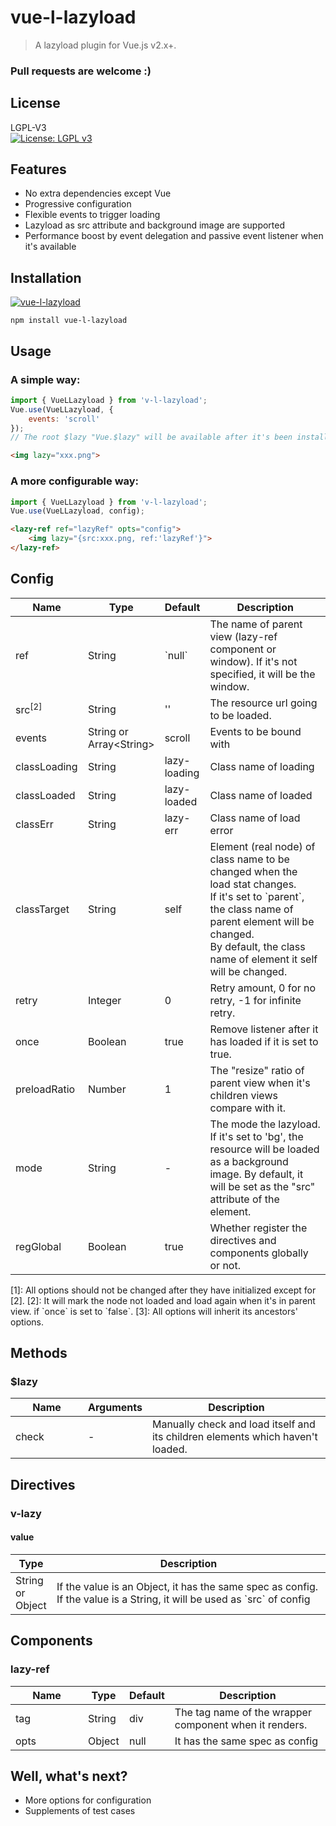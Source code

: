 # vue-l-lazyload

> A lazyload plugin for Vue.js v2.x+.

### Pull requests are welcome :)

## License
LGPL-V3  
[![License: LGPL v3](https://img.shields.io/badge/License-LGPL%20v3-blue.svg)](http://www.gnu.org/licenses/lgpl-3.0)

## Features

- No extra dependencies except Vue
- Progressive configuration
- Flexible events to trigger loading
- Lazyload as src attribute and background image are supported
- Performance boost by event delegation and passive event listener when it's available

## Installation

[![vue-l-lazyload](https://nodei.co/npm/vue-l-lazyload.png)](https://npmjs.org/package/vue-l-lazyload)

`npm install vue-l-lazyload`

## Usage
### A simple way:
```javascript
import { VueLLazyload } from 'v-l-lazyload';
Vue.use(VueLLazyload, {
	events: 'scroll'
});
// The root $lazy "Vue.$lazy" will be available after it's been installed
```
```html
<img lazy="xxx.png">
```
### A more configurable way:
```javascript
import { VueLLazyload } from 'v-l-lazyload';
Vue.use(VueLLazyload, config);
```
```html
<lazy-ref ref="lazyRef" opts="config">
    <img lazy="{src:xxx.png, ref:'lazyRef'}">
</lazy-ref>
```

## Config
<table class="table table-bordered table-striped">
    <thead>
        <tr>
            <th style="width: 100px;">Name</th>
            <th style="width: 50px;">Type</th>
            <th style="width: 50px;">Default</th>
            <th>Description</th>
        </tr>
    </thead>
    <tbody>
        <tr>
            <td>ref</td>
            <td>String</td>
            <td>`null`</td>
            <td>
                The name of parent view (lazy-ref component or window).
                If it's not specified, it will be the window.
            </td>
        </tr>
        <tr>
            <td>src<sup>[2]</sup></td>
            <td>String</td>
            <td>''</td>
            <td>The resource url going to be loaded.</td>
        </tr>
        <tr>
            <td>events</td>
            <td>String or Array&lt;String&gt;</td>
            <td>scroll</td>
            <td>Events to be bound with </td>
        </tr>
        <tr>
            <td>classLoading</td>
            <td>String</td>
            <td>lazy-loading</td>
            <td>Class name of loading</td>
        </tr>
        <tr>
            <td>classLoaded</td>
            <td>String</td>
            <td>lazy-loaded</td>
            <td>Class name of loaded</td>
        </tr>
        <tr>
            <td>classErr</td>
            <td>String</td>
            <td>lazy-err</td>
            <td>Class name of load error</td>
        </tr>
        <tr>
            <td>classTarget</td>
            <td>String</td>
            <td>self</td>
            <td>
                Element (real node) of class name to be changed when the load stat changes. <br>
                If it's set to `parent`, the class name of parent element will be changed. <br>
                By default, the class name of element it self will be changed.
            </td>
        </tr>
        <tr>
            <td>retry</td>
            <td>Integer</td>
            <td>0</td>
            <td>Retry amount, 0 for no retry, -1 for infinite retry.</td>
        </tr>
        <tr>
            <td>once</td>
            <td>Boolean</td>
            <td>true</td>
            <td>Remove listener after it has loaded if it is set to true.</td>
        </tr>
        <tr>
            <td>preloadRatio</td>
            <td>Number</td>
            <td>1</td>
            <td>The "resize" ratio of parent view when it's children views compare with it.</td>
        </tr>
        <tr>
            <td>mode</td>
            <td>String</td>
            <td>-</td>
            <td>
                The mode the lazyload.
                If it's set to 'bg', the resource will be loaded as a background image.
                By default, it will be set as the "src" attribute of the element.
            </td>
        </tr>
        <tr>
            <td>regGlobal</td>
            <td>Boolean</td>
            <td>true</td>
            <td>
                Whether register the directives and components globally or not.
            </td>
        </tr>
    </tobdy>
</table>    
[1]: All options should not be changed after they have initialized except for [2].  
[2]: It will mark the node not loaded and load again when it's in parent view. if `once` is set to `false`.  
[3]: All options will inherit its ancestors' options.

## Methods
### $lazy
<table class="table table-bordered table-striped">
    <thead>
        <tr>
            <th style="width: 100px;">Name</th>
            <th>Arguments</th>
            <th>Description</th>
        </tr>
    </thead>
    <tbody>
        <tr>
            <td>check</td>
            <td>-</td>
            <td>Manually check and load itself and its children elements which haven't loaded.</td>
        </tr>
    </tbody>
</table>

## Directives
### v-lazy
#### value
<table class="table table-bordered table-striped">
    <thead>
        <tr>
            <th style="width: 50px;">Type</th>
            <th>Description</th>
        </tr>
    </thead>
    <tbody>
        <tr>
            <td>String or Object</td>
            <td>
                If the value is an Object, it has the same spec as config.
                If the value is a String, it will be used as `src` of config
            </td>
        </tr>
    </tbody>
</table>

## Components
### lazy-ref
<table class="table table-bordered table-striped">
    <thead>
        <tr>
            <th style="width: 100px;">Name</th>
            <th style="width: 50px;">Type</th>
            <th style="width: 50px;">Default</th>
            <th>Description</th>
        </tr>
    </thead>
    <tbody>
        <tr>
            <td>tag</td>
            <td>String</td>
            <td>div</td>
            <td>The tag name of the wrapper component when it renders.</td>
        </tr>
        <tr>
            <td>opts</td>
            <td>Object</td>
            <td>null</td>
            <td>It has the same spec as config</td>
        </tr>
    </tbody>
</table>

## Well, what's next?
- More options for configuration
- Supplements of test cases
